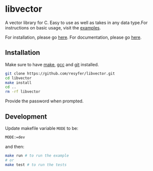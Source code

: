 # libvector

A vector library for C. Easy to use as well as takes in any data type.For
instructions on basic usage, visit the [examples](/examples/example.c).

For installation, please go [here](#installation). For documentation, please go
[here](https://libvector-doxygen.netlify.app/).

## Installation

Make sure to have [make](https://www.gnu.org/software/make/),
[gcc](https://www.gnu.org/software/gcc/) and [git](https://git-scm.com/)
installed.

```bash
git clone https://github.com/resyfer/libvector.git
cd libvector
make install
cd ..
rm -rf libvector
```

Provide the password when prompted.

## Development

Update makefile variable `MODE` to be:
```sh
MODE:=dev
```

and then:
```sh
make run # to run the example
# or
make test # to run the tests
```